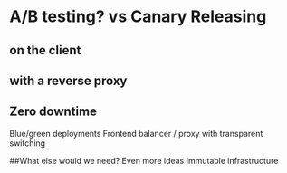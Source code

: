 # A/B testing? vs Canary Releasing

## on the client

## with a reverse proxy

## Zero downtime
Blue/green deployments
Frontend balancer / proxy with transparent switching

##What else would we need? 
Even more ideas
Immutable infrastructure
